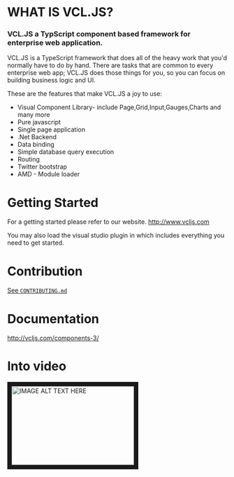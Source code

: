 WHAT IS VCL.JS?
======

### VCL.JS a TypScript component based framework for enterprise web application.

VCL.JS is a TypeScript framework that does all of the heavy work that you'd normally have to do by hand. 
There are tasks that are common to every enterprise web app; 
VCL.JS does those things for you, so you can focus on building business logic and UI.

These are the features that make VCL.JS a joy to use:
- Visual Component Library- include Page,Grid,Input,Gauges,Charts and many more
- Pure javascript
- Single page application
- .Net Backend
- Data binding
- Simple database query execution 
- Routing
- Twitter bootstrap 
- AMD - Module loader



Getting Started
================
For a getting started please refer to our website.
http://www.vcljs.com

You may also load the visual studio plugin in which includes everything you need to get started.

# Contribution

[See `CONTRIBUTING.md`](https://github.com/vclteam/VCL.JS/blob/master/CONTRIBUTING.md)

# Documentation
http://vcljs.com/components-3/

# Into video
<a href="http://www.youtube.com/watch?feature=player_embedded&v=Hd_U3XIHh6w
" target="_blank"><img src="http://img.youtube.com/vi/Hd_U3XIHh6w/0.jpg" 
alt="IMAGE ALT TEXT HERE" width="280" height="180" border="10" /></a>
